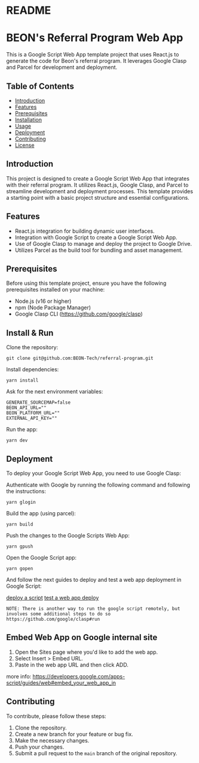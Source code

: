 # README

# BEON's Referral Program Web App

This is a Google Script Web App template project that uses React.js to generate the code for Beon's referral program. It leverages Google Clasp and Parcel for development and deployment.

## Table of Contents

-   [Introduction](#introduction)
-   [Features](#features)
-   [Prerequisites](#prerequisites)
-   [Installation](#installation)
-   [Usage](#usage)
-   [Deployment](#deployment)
-   [Contributing](#contributing)
-   [License](#license)

## Introduction

This project is designed to create a Google Script Web App that integrates with their referral program. It utilizes React.js, Google Clasp, and Parcel to streamline development and deployment processes. This template provides a starting point with a basic project structure and essential configurations.

## Features

-   React.js integration for building dynamic user interfaces.
-   Integration with Google Script to create a Google Script Web App.
-   Use of Google Clasp to manage and deploy the project to Google Drive.
-   Utilizes Parcel as the build tool for bundling and asset management.

## Prerequisites

Before using this template project, ensure you have the following prerequisites installed on your machine:

-   Node.js (v16 or higher)
-   npm (Node Package Manager)
-   Google Clasp CLI (https://github.com/google/clasp)

## Install & Run

Clone the repository:

```shell
git clone git@github.com:BEON-Tech/referral-program.git
```

Install dependencies:

```shell
yarn install
```

Ask for the next environment variables:

```env
GENERATE_SOURCEMAP=false
BEON_API_URL=""
BEON_PLATFORM_URL=""
EXTERNAL_API_KEY=""
```

Run the app:

```shell
yarn dev
```

## Deployment

To deploy your Google Script Web App, you need to use Google Clasp:

Authenticate with Google by running the following command and following the instructions:

```shell
yarn glogin
```

Build the app (using parcel):

```shell
yarn build
```

Push the changes to the Google Scripts Web App:

```shell
yarn gpush
```

Open the Google Script app:

```shell
yarn gopen
```

And follow the next guides to deploy and test a web app deployment in Google Script:

[deploy a script](https://developers.google.com/apps-script/guides/web#deploy_a_script_as_a_web_app)
[test a web app deploy](https://developers.google.com/apps-script/guides/web#test_a_web_app_deployment)

```note
NOTE: There is another way to run the google script remotely, but involves some additional steps to do so https://github.com/google/clasp#run
```

## Embed Web App on Google internal site

1. Open the Sites page where you'd like to add the web app.
2. Select Insert > Embed URL.
3. Paste in the web app URL and then click ADD.

more info: https://developers.google.com/apps-script/guides/web#embed_your_web_app_in

## Contributing

To contribute, please follow these steps:

1. Clone the repository.
2. Create a new branch for your feature or bug fix.
3. Make the necessary changes.
4. Push your changes.
5. Submit a pull request to the `main` branch of the original repository.
